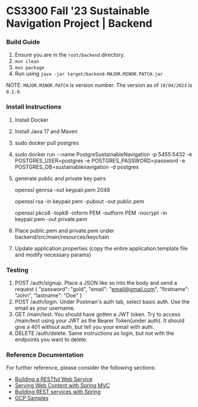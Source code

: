 # CS3300 Fall '23 Sustainable Navigation Project | Backend

### Build Guide
1. Ensure you are in the `root/backend` directory.
2. `mvn clean`
3. `mvn package`
4. Run using `java -jar target/backend-MAJOR.MINOR.PATCH.jar`

NOTE: `MAJOR.MINOR.PATCH` is version number. The version as of `10/04/2023` is `0.1.0`.

### Install Instructions
1. Install Docker
2. Install Java 17 and Maven
3. sudo docker pull postgres
4. sudo docker run --name PostgreSustainableNavigation -p 5455:5432 -e POSTGRES_USER=postgres -e POSTGRES_PASSWORD=password -e POSTGRES_DB=sustainablenavigation -d postgres
5. generate public and private key pairs
    
    openssl genrsa -out keypair.pem 2048

    openssl rsa -in keypair.pem -pubout -out public.pem

    openssl pkcs8 -topk8 -inform PEM -outform PEM -nocrypt -in keypair.pem -out private.pem

6. Place public.pem and private.pem under backend/src/main/resources/keychain
7. Update application.properties (copy the entire application.template file and modify necessary params)

### Testing 
1. POST /auth/signup. Place a JSON like so into the body and send a request
   {
   "password": "gold",
   "email": "email@gmail.com",
   "firstname": "John",
   "lastname": "Doe"
   }
2. POST /auth/login. Under Postman's auth tab, select basic auth. Use the email as your username.
3. GET /main/test. You should have gotten a JWT token. Try to access /main/test using your JWT as the Bearer Token(under auth). It should give a 401 without auth, but tell you your email with auth.
4. DELETE /auth/delete. Same instructions as login, but not with the endpoints you want to delete.

### Reference Documentation
For further reference, please consider the following sections:
* [Building a RESTful Web Service](https://spring.io/guides/gs/rest-service/)
* [Serving Web Content with Spring MVC](https://spring.io/guides/gs/serving-web-content/)
* [Building REST services with Spring](https://spring.io/guides/tutorials/rest/)
* [GCP Samples](https://github.com/GoogleCloudPlatform/spring-cloud-gcp/tree/main/spring-cloud-gcp-samples)
